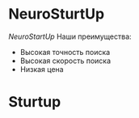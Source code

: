 # NeuroSturtUp
*NeuroStartUp*
Наши преимущества:
* Высокая точность поиска
* Высокая скорость поиска
* Низкая цена
# Sturtup
